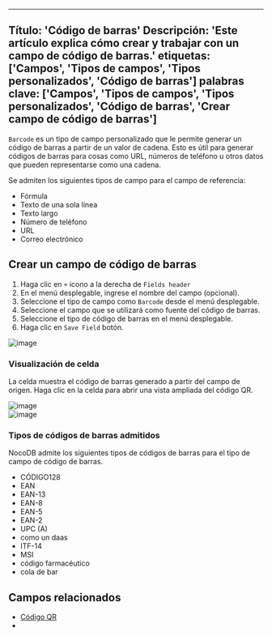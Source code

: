 ***

Título: 'Código de barras'
Descripción: 'Este artículo explica cómo crear y trabajar con un campo de código de barras.'
etiquetas: \['Campos', 'Tipos de campos', 'Tipos personalizados', 'Código de barras']
palabras clave: \['Campos', 'Tipos de campos', 'Tipos personalizados', 'Código de barras', 'Crear campo de código de barras']
-----------------------------------------------------------------------------------------------------------------------------

`Barcode` es un tipo de campo personalizado que le permite generar un código de barras a partir de un valor de cadena. Esto es útil para generar códigos de barras para cosas como URL, números de teléfono u otros datos que pueden representarse como una cadena.

Se admiten los siguientes tipos de campo para el campo de referencia:

* Fórmula
* Texto de una sola línea
* Texto largo
* Número de teléfono
* URL
* Correo electrónico

## Crear un campo de código de barras

1. Haga clic en `+` icono a la derecha de `Fields header`
2. En el menú desplegable, ingrese el nombre del campo (opcional).
3. Seleccione el tipo de campo como `Barcode` desde el menú desplegable.
4. Seleccione el campo que se utilizará como fuente del código de barras.
5. Seleccione el tipo de código de barras en el menú desplegable.
6. Haga clic en `Save Field` botón.

![image](/img/v2/fields/types/barcode.png)

### Visualización de celda

La celda muestra el código de barras generado a partir del campo de origen. Haga clic en la celda para abrir una vista ampliada del código QR.

![image](/img/v2/fields/barcode-cell.png)\
![image](/img/v2/fields/barcode-expand.png)

### Tipos de códigos de barras admitidos

NocoDB admite los siguientes tipos de códigos de barras para el tipo de campo de código de barras.

* CÓDIGO128
* EAN
* EAN-13
* EAN-8
* EAN-5
* EAN-2
* UPC (A)
* como un daas
* ITF-14
* MSI
* código farmacéutico
* cola de bar

## Campos relacionados

* [Código QR](040.QR-code.md)
* 
